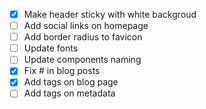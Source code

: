 - [x] Make header sticky with white backgroud
- [ ] Add social links on homepage
- [ ] Add border radius to favicon
- [ ] Update fonts
- [ ] Update components naming 
- [x] Fix # in blog posts
- [x] Add tags on blog page 
- [ ] Add tags on metadata
